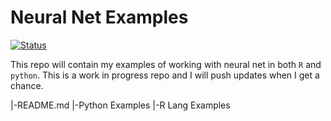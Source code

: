 # Neural Net Examples
[![Status](https://img.shields.io/badge/status-WIP-orange.svg)]()

This repo will contain my examples of working with neural net in both `R` and `python`. This is a work in progress repo and I will push updates when I get a chance.

|-README.md
|-Python Examples
|-R Lang Examples
